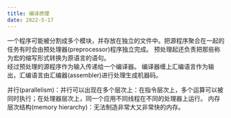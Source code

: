 ```yaml
---
title: 编译原理
date: 2022-5-17
---
```


一个程序可能被分割成多个模块，并存放在独立的文件中。把源程序聚合在一起的任务有时会由预处理器(preprocessor)程序独立完成。  预处理起还负责把那些称为宏的缩写形式转换为原语言的语句。  
经过预处理的源程序作为输入传递给一个编译器。 编译器缠上汇编语言作为输出，汇编语言由汇编器(assembler)进行处理生成机器码。  

并行(parallelism)：并行可以出现在多个层次上：在指令层次上，多个运算可以被同时执行；在处理器层次上，同一个应用不同线程在不同的处理器上运行。
内存层次结构(memory hierarchy)：无法制造非常大又非常快的内存。  




